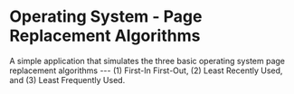 # Operating System - Page Replacement Algorithms
A simple application that simulates the three basic operating system page replacement algorithms --- (1) First-In First-Out, (2) Least Recently Used, and (3) Least Frequently Used.
